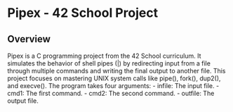 # Pipex - 42 School Project
## Overview
  Pipex is a C programming project from the 42 School curriculum. It simulates the behavior of shell pipes (|) by redirecting input from a file through multiple commands and writing the final output to another file. This project focuses on mastering UNIX system calls like pipe(), fork(), dup2(), and execve().
  The program takes four arguments:
	- infile: The input file.
	- cmd1: The first command.
 	- cmd2: The second command.
	- outfile: The output file.
